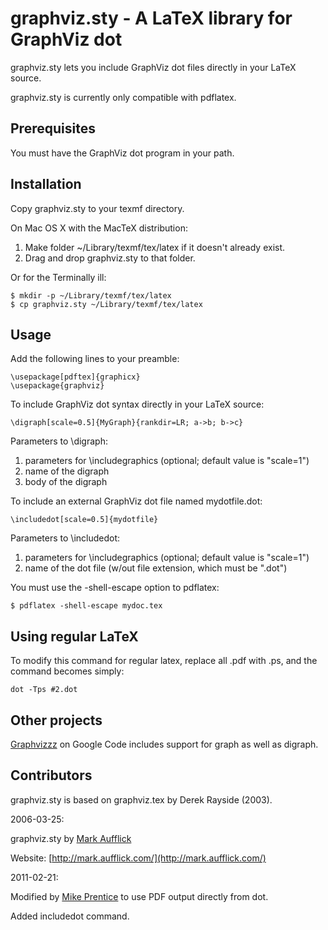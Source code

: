 graphviz.sty - A LaTeX library for GraphViz dot
===============================================

graphviz.sty lets you include GraphViz dot files directly in your LaTeX source.

graphviz.sty is currently only compatible with pdflatex.

Prerequisites
-------------

You must have the GraphViz dot program in your path.

Installation
------------

Copy graphviz.sty to your texmf directory.

On Mac OS X with the MacTeX distribution:

1. Make folder ~/Library/texmf/tex/latex if it doesn't already exist.
2. Drag and drop graphviz.sty to that folder.

Or for the Terminally ill:

    $ mkdir -p ~/Library/texmf/tex/latex
    $ cp graphviz.sty ~/Library/texmf/tex/latex

Usage
-----

Add the following lines to your preamble:

    \usepackage[pdftex]{graphicx}
    \usepackage{graphviz}

To include GraphViz dot syntax directly in your LaTeX source:

    \digraph[scale=0.5]{MyGraph}{rankdir=LR; a->b; b->c}

Parameters to \digraph:

1. parameters for \includegraphics (optional; default value is "scale=1")
2. name of the digraph
3. body of the digraph

To include an external GraphViz dot file named mydotfile.dot:

    \includedot[scale=0.5]{mydotfile}

Parameters to \includedot:

1. parameters for \includegraphics (optional; default value is "scale=1")
2. name of the dot file (w/out file extension, which must be ".dot")

You must use the -shell-escape option to pdflatex:

    $ pdflatex -shell-escape mydoc.tex

Using regular LaTeX
-------------------

To modify this command for regular latex, replace all .pdf with .ps, and the
command becomes simply:

    dot -Tps #2.dot

Other projects
--------------

[Graphvizzz](https://code.google.com/p/graphvizzz/) on Google Code includes
support for graph as well as digraph.
   
Contributors
------------

graphviz.sty is based on graphviz.tex by Derek Rayside (2003).

2006-03-25:

graphviz.sty by [Mark Aufflick](mailto:mark@aufflick.com)

Website: [http://mark.aufflick.com/](http://mark.aufflick.com/)

2011-02-21:

Modified by [Mike Prentice](mailto:mjp44@buffalo.edu) to
use PDF output directly from dot.

Added includedot command.

